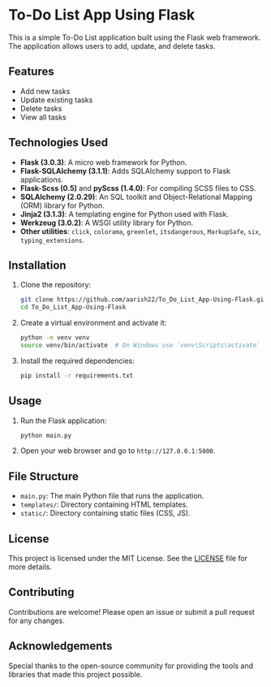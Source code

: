 # To-Do List App Using Flask

This is a simple To-Do List application built using the Flask web framework. The application allows users to add, update, and delete tasks.

## Features

- Add new tasks
- Update existing tasks
- Delete tasks
- View all tasks

## Technologies Used

- **Flask (3.0.3)**: A micro web framework for Python.
- **Flask-SQLAlchemy (3.1.1)**: Adds SQLAlchemy support to Flask applications.
- **Flask-Scss (0.5)** and **pyScss (1.4.0)**: For compiling SCSS files to CSS.
- **SQLAlchemy (2.0.29)**: An SQL toolkit and Object-Relational Mapping (ORM) library for Python.
- **Jinja2 (3.1.3)**: A templating engine for Python used with Flask.
- **Werkzeug (3.0.2)**: A WSGI utility library for Python.
- **Other utilities**: `click`, `colorama`, `greenlet`, `itsdangerous`, `MarkupSafe`, `six`, `typing_extensions`.

## Installation

1. Clone the repository:
    ```sh
    git clone https://github.com/aarish22/To_Do_List_App-Using-Flask.git
    cd To_Do_List_App-Using-Flask
    ```

2. Create a virtual environment and activate it:
    ```sh
    python -m venv venv
    source venv/bin/activate  # On Windows use `venv\Scripts\activate`
    ```

3. Install the required dependencies:
    ```sh
    pip install -r requirements.txt
    ```

## Usage

1. Run the Flask application:
    ```sh
    python main.py
    ```

2. Open your web browser and go to `http://127.0.0.1:5000`.

## File Structure

- `main.py`: The main Python file that runs the application.
- `templates/`: Directory containing HTML templates.
- `static/`: Directory containing static files (CSS, JS).

## License

This project is licensed under the MIT License. See the [LICENSE](LICENSE) file for more details.

## Contributing

Contributions are welcome! Please open an issue or submit a pull request for any changes.

## Acknowledgements

Special thanks to the open-source community for providing the tools and libraries that made this project possible.

